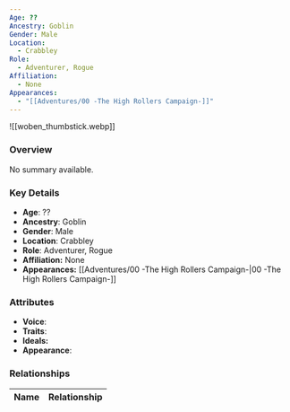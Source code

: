 ```yaml
---
Age: ??
Ancestry: Goblin
Gender: Male
Location:
  - Crabbley
Role:
  - Adventurer, Rogue
Affiliation:
  - None
Appearances:
  - "[[Adventures/00 -The High Rollers Campaign-]]"
---
```


![[woben_thumbstick.webp]]

### Overview
No summary available.

### Key Details
- **Age**: ??
- **Ancestry**: Goblin
- **Gender**: Male
- **Location**: Crabbley
- **Role**: Adventurer, Rogue
- **Affiliation:** None
- **Appearances:** [[Adventures/00 -The High Rollers Campaign-\|00 -The High Rollers Campaign-]]

### Attributes
- **Voice**: 
- **Traits**: 
- **Ideals:** 
- **Appearance**:

### Relationships

| Name  | Relationship |
| ----- | ------------ |
